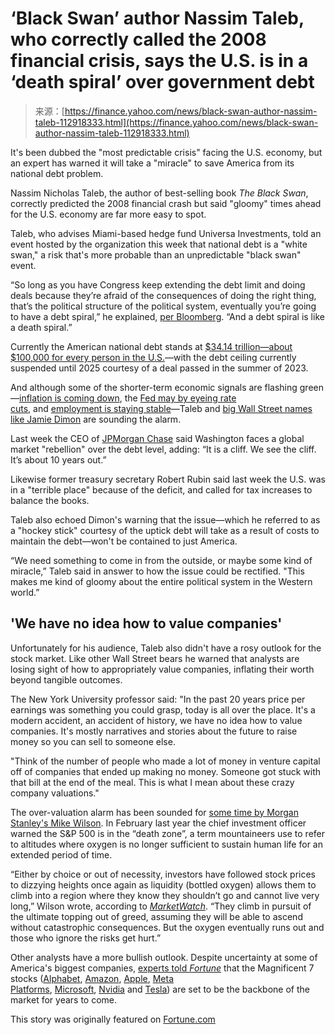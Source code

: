<!--yml
category: 未分类
date: 2024-05-27 14:37:58
-->

# ‘Black Swan’ author Nassim Taleb, who correctly called the 2008 financial crisis, says the U.S. is in a ‘death spiral’ over government debt

> 来源：[https://finance.yahoo.com/news/black-swan-author-nassim-taleb-112918333.html](https://finance.yahoo.com/news/black-swan-author-nassim-taleb-112918333.html)

It's been dubbed the "most predictable crisis" facing the U.S. economy, but an expert has warned it will take a "miracle" to save America from its national debt problem.

Nassim Nicholas Taleb, the author of best-selling book *The Black Swan*, correctly predicted the 2008 financial crash but said "gloomy" times ahead for the U.S. economy are far more easy to spot.

Taleb, who advises Miami-based hedge fund Universa Investments, told an event hosted by the organization this week that national debt is a "white swan," a risk that's more probable than an unpredictable "black swan" event.

“So long as you have Congress keep extending the debt limit and doing deals because they’re afraid of the consequences of doing the right thing, that’s the political structure of the political system, eventually you’re going to have a debt spiral,” he explained, [per Bloomberg](https://www.bloomberg.com/news/articles/2024-01-30/nassim-taleb-says-us-faces-a-death-spiral-of-swelling-debt). “And a debt spiral is like a death spiral.”

Currently the American national debt stands at [$34.14 trillion](https://fiscaldata.treasury.gov/americas-finance-guide/national-debt/)[—about $100,000 for every person in the U.S.](https://fortune.com/2024/01/02/us-national-debt-hits-record-34-trillion-congress-funding-fight/?utm_source=search&utm_medium=advanced_search&utm_campaign=search_link_clicks)—with the debt ceiling currently suspended until 2025 courtesy of a deal passed in the summer of 2023.

And although some of the shorter-term economic signals are flashing green—[inflation is coming down](https://fortune.com/2024/01/08/green-energy-inflation-goldman-commodities-guru-jeff-currie-oil-prices/?utm_source=search&utm_medium=advanced_search&utm_campaign=search_link_clicks), the [Fed may by eyeing rate cuts,](https://fortune.com/2023/12/14/interest-rate-cuts-timing-wall-street-inflation-fading/?utm_source=search&utm_medium=suggested_search&utm_campaign=search_link_clicks) and [employment is staying stable](https://fortune.com/2024/01/17/inflation-employment-almost-as-good-as-it-gets-christopher-waller-federal-reserve/?utm_source=search&utm_medium=suggested_search&utm_campaign=search_link_clicks)—Taleb and [big Wall Street names like Jamie Dimon](https://fortune.com/2024/01/29/jamie-dimon-government-debt-crisis-market-rebellion/) are sounding the alarm.

Last week the CEO of [JPMorgan Chase](https://fortune.com/company/jpmorgan-chase/) said Washington faces a global market "rebellion" over the debt level, adding: “It is a cliff. We see the cliff. It’s about 10 years out.”

Likewise former treasury secretary Robert Rubin said last week the U.S. was in a "terrible place" because of the deficit, and called for tax increases to balance the books.

Taleb also echoed Dimon's warning that the issue—which he referred to as a "hockey stick" courtesy of the uptick debt will take as a result of costs to maintain the debt—won't be contained to just America.

“We need something to come in from the outside, or maybe some kind of miracle,” Taleb said in answer to how the issue could be rectified. "This makes me kind of gloomy about the entire political system in the Western world.”

## 'We have no idea how to value companies'

Unfortunately for his audience, Taleb also didn't have a rosy outlook for the stock market. Like other Wall Street bears he warned that analysts are losing sight of how to appropriately value companies, inflating their worth beyond tangible outcomes.

The New York University professor said: "In the past 20 years price per earnings was something you could grasp, today is all over the place. It's a modern accident, an accident of history, we have no idea how to value companies. It's mostly narratives and stories about the future to raise money so you can sell to someone else.

"Think of the number of people who made a lot of money in venture capital off of companies that ended up making no money. Someone got stuck with that bill at the end of the meal. This is what I mean about these crazy company valuations."

The over-valuation alarm has been sounded for [some time by Morgan Stanley's Mike Wilson](https://fortune.com/2023/02/20/wall-street-morgan-stanley-mike-wilson-warning-over-stock-price-rally/#). In February last year the chief investment officer warned the S&P 500 is in the “death zone”, a term mountaineers use to refer to altitudes where oxygen is no longer sufficient to sustain human life for an extended period of time.

“Either by choice or out of necessity, investors have followed stock prices to dizzying heights once again as liquidity (bottled oxygen) allows them to climb into a region where they know they shouldn’t go and cannot live very long,” Wilson wrote, according to *[MarketWatch](https://www.marketwatch.com/story/investors-have-pushed-stocks-into-the-death-zone-warns-morgan-stanleys-mike-wilson-dcef3c63?mod=home-page)*. “They climb in pursuit of the ultimate topping out of greed, assuming they will be able to ascend without catastrophic consequences. But the oxygen eventually runs out and those who ignore the risks get hurt.”

Other analysts have a more bullish outlook. Despite uncertainty at some of America's biggest companies, [experts told *Fortune*](https://fortune.com/2023/11/18/goldman-sachs-jpmorgan-tech-stocks-2024-outlook/) that the Magnificent 7 stocks ([Alphabet](https://fortune.com/company/alphabet/), [Amazon](https://fortune.com/company/amazon-com/), [Apple](https://fortune.com/company/apple/), [Meta Platforms](https://fortune.com/company/facebook/), [Microsoft](https://fortune.com/company/microsoft/), [Nvidia](https://fortune.com/company/nvidia/) and [Tesla](https://fortune.com/company/tesla/)) are set to be the backbone of the market for years to come.

This story was originally featured on [Fortune.com](https://fortune.com/2024/01/31/nassim-nicholas-taleb-black-swan-author-national-debt-death-spiral/)